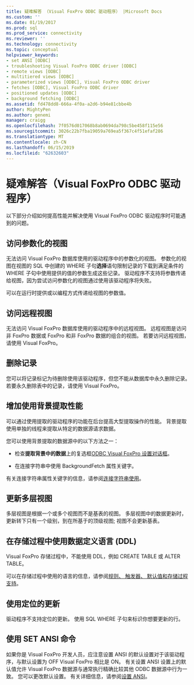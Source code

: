 ```yaml
---
title: 疑难解答 （Visual FoxPro ODBC 驱动程序） |Microsoft Docs
ms.custom: ''
ms.date: 01/19/2017
ms.prod: sql
ms.prod_service: connectivity
ms.reviewer: ''
ms.technology: connectivity
ms.topic: conceptual
helpviewer_keywords:
- set ANSI [ODBC]
- troubleshooting Visual FoxPro ODBC driver [ODBC]
- remote views [ODBC]
- multitiered views [ODBC]
- parameterized views [ODBC], Visual FoxPro ODBC driver
- fetches [ODBC], Visual FoxPro ODBC driver
- positioned updates [ODBC]
- background fetching [ODBC]
ms.assetid: fd478dd8-666a-4f0a-a2d6-b94e81cbbe4b
author: MightyPen
ms.author: genemi
manager: craigg
ms.openlocfilehash: 7f0576d017068b8ab0694da798c5be458f115e56
ms.sourcegitcommit: 3026c22b7fba19059a769ea5f367c4f51efaf286
ms.translationtype: MT
ms.contentlocale: zh-CN
ms.lasthandoff: 06/15/2019
ms.locfileid: "62632603"
---
```

# <a name="troubleshooting-visual-foxpro-odbc-driver"></a>疑难解答（Visual FoxPro ODBC 驱动程序）
以下部分介绍如何提高性能并解决使用 Visual FoxPro ODBC 驱动程序时可能遇到的问题。  
  
## <a name="accessing-parameterized-views"></a>访问参数化的视图  
 无法访问 Visual FoxPro 数据库使用的驱动程序中的参数化的视图。 参数化的视图在视图的 SQL 中创建的 WHERE 子句**选择**语句限制记录的下载到满足条件的 WHERE 子句中使用提供的值的参数生成这些记录。 驱动程序不支持将参数传递给视图，因为尝试访问参数化的视图通过使用该驱动程序将失败。  
  
 可以在运行时提供或以编程方式传递给视图的参数值。  
  
## <a name="accessing-remote-views"></a>访问远程视图  
 无法访问 Visual FoxPro 数据库使用的驱动程序中的远程视图。 远程视图是访问非 FoxPro 数据或 FoxPro 和非 FoxPro 数据的组合的视图。 若要访问远程视图，请使用 Visual FoxPro。  
  
## <a name="deleting-records"></a>删除记录  
 您可以将记录标记为待删除使用该驱动程序，但您不能从数据库中永久删除记录。 若要永久删除表中的记录，请使用 Visual FoxPro。  
  
## <a name="increasing-performance-using-background-fetching"></a>增加使用背景提取性能  
 可以通过使用提取的驱动程序的功能在后台提高大型提取操作的性能。 背景提取使用单独的线程来提取从特定的数据源请求数据。  
  
 您可以使用背景提取的数据源中的以下方法之一：  
  
-   检查**提取背景中的数据**上的复选框[ODBC Visual FoxPro 设置对话框](../../odbc/microsoft/odbc-visual-foxpro-setup-dialog-box.md)。  
  
-   在连接字符串中使用 BackgroundFetch 属性关键字。  
  
 有关连接字符串属性关键字的信息，请参阅[连接字符串使用](../../odbc/microsoft/using-connection-strings.md)。  
  
## <a name="updating-multitiered-views"></a>更新多层视图  
 多层视图是根据一个或多个视图而不是基表的视图。 多层视图中的数据更新时，更新转下只有一个级别，到在所基于的顶级视图; 视图不会更新基表。  
  
## <a name="using-data-definition-language-ddl-in-stored-procedures"></a>在存储过程中使用数据定义语言 (DDL)  
 Visual FoxPro 存储过程中，不能使用 DDL，例如 CREATE TABLE 或 ALTER TABLE。  
  
 可以在存储过程中使用的语言的信息，请参阅[规则、 触发器、 默认值和存储过程支持](../../odbc/microsoft/support-rules-triggers-defaults-stored-procedures-visual-foxpro-odbc-driver.md)。  
  
## <a name="using-positioned-updates"></a>使用定位的更新  
 驱动程序不支持定位的更新。 使用 SQL WHERE 子句来标识你想要更新的行。  
  
## <a name="using-the-set-ansi-command"></a>使用 SET ANSI 命令  
 如果你是 Visual FoxPro 开发人员，应注意设置 ANSI 的默认设置对于该驱动程序，与默认设置为 OFF Visual FoxPro 相比是 ON。 有关设置 ANSI 设置上的默认值允许 Visual FoxPro 数据源与通常执行精确比较其他 ODBC 数据源中行为一致。 您可以更改默认设置。 有关详细信息，请参阅[设置 ANSI](../../odbc/microsoft/set-ansi-command.md)。
